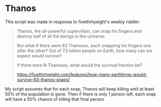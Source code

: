 # Thanos
This script was made in response to fivethirtyeight's weekly riddler:


> Thanos, the all-powerful supervillain, can snap his fingers and destroy half of all the beings in the universe.
>
> But what if there were 63 Thanoses, each snapping his fingers one after the other? Out of 7.5 billion people on Earth, how many can we expect would survive?
>
> If there were N Thanoses, what would the survival fraction be?
>
> https://fivethirtyeight.com/features/how-many-earthlings-would-survive-63-thanos-snaps/

My script assumes that for each snap, Thanos will keep killing until at least 50% of the population is gone. Then if there is only 1 person left, each snap will have a 50% chance of killing that final person
